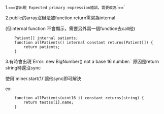 1.`===會出現 Expected primary expression錯誤，需要改為`\`==\`

2.public的array沒辦法被function return需寫為internal

\(但internal function 不會顯示，需要另外寫一個function去call他\)

```
    Patient[] internal patients;
    function allPatients() internal constant returns(Patient[]) {
        return patients;
    }
```

3.有時會出現\`Error: new BigNumber\(\) not a base 16 number:\` 原因是return string時還沒sync

使用\`miner.start\(1\)\`讓他sync即可解決

ex:

```
    function allPatients(uint16 i) constant returns(string) {
        return testss[i].name;
    }
```




